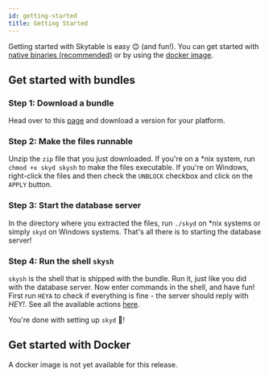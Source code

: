 ```yaml
---
id: getting-started
title: Getting Started
---
```


Getting started with Skytable is easy 😊 (and fun!). You can get started with [native binaries (recommended)](#get-started-with-bundles) or by using the [docker image](#get-started-with-docker).

## Get started with bundles

### Step 1: Download a bundle

Head over to this [page](https://dl.skytable.io/security/v0.6.4) and download a version for your platform.

### Step 2: Make the files runnable

Unzip the `zip` file that you just downloaded. If you're on a \*nix system, run `chmod +x skyd skysh` to make the files executable. If you're on Windows, right-click the files and then check the `UNBLOCK` checkbox and click on the `APPLY` button.

### Step 3: Start the database server

In the directory where you extracted the files, run `./skyd` on \*nix systems or simply `skyd` on Windows systems. That's all there is to starting the database server!

### Step 4: Run the shell `skysh`

`skysh` is the shell that is shipped with the bundle. Run it, just like you did with the database server. Now enter commands in the shell, and have fun! First run `HEYA` to check if everything is fine - the server should reply with _HEY!_.
See all the available actions [here](actions-overview).

You're done with setting up `skyd` 🎉!

## Get started with Docker

A docker image is not yet available for this release.
